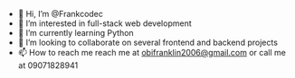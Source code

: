 - 👋 Hi, I’m @Frankcodec
- 👀 I’m interested in full-stack web development
- 🌱 I’m currently learning Python
- 💞️ I’m looking to collaborate on several frontend and backend  projects
- 📫 How to reach me reach me at obifranklin2006@gmail.com or call me at 09071828941

<!---
Frankcodec/Frankcodec is a ✨ special ✨ repository because its `README.md` (this file) appears on your GitHub profile.
You can click the Preview link to take a look at your changes.
--->
